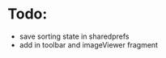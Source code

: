 # Todo:

* save sorting state in sharedprefs
* add <back button> in toolbar and imageViewer fragment